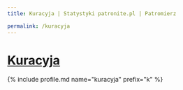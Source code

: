 ```yaml
---
title: Kuracyja | Statystyki patronite.pl | Patromierz

permalink: /kuracyja
---
```


# [Kuracyja](https://patronite.pl/kuracyja)

{% include profile.md name="kuracyja" prefix="k" %}
